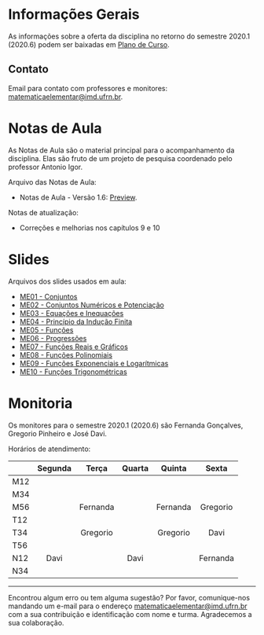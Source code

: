 # Informações Gerais
As informações sobre a oferta da disciplina no retorno do semestre 2020.1 (2020.6) podem ser baixadas em [Plano de Curso](materiais/plano-de-curso.pdf).

## Contato
Email para contato com professores e monitores: [matematicaelementar@imd.ufrn.br](mailto:matematicaelementar@imd.ufrn.br).

# Notas de Aula
As Notas de Aula são o material principal para o acompanhamento da disciplina. Elas são fruto de um projeto de pesquisa coordenado pelo professor Antonio Igor.

Arquivo das Notas de Aula:
- Notas de Aula - Versão 1.6: [Preview](materiais/notas-de-aula-v1.6.pdf).

Notas de atualização:
- Correções e melhorias nos capítulos 9 e 10

# Slides
Arquivos dos slides usados em aula:
- [ME01 - Conjuntos](materiais/ME01%20-%20Conjuntos.pdf)
- [ME02 - Conjuntos Numéricos e Potenciação](materiais/ME02%20-%20Conjuntos%20Numéricos%20e%20Potenciação.pdf)
- [ME03 - Equações e Inequações](materiais/ME03%20-%20Equações%20e%20Inequações.pdf)
- [ME04 - Princípio da Indução Finita](materiais/ME04%20-%20Princípio%20da%20Indução%20Finita.pdf)
- [ME05 - Funções](materiais/ME05%20-%20Funções.pdf)
- [ME06 - Progressões](materiais/ME06%20-%20Progressões.pdf)
- [ME07 - Funções Reais e Gráficos](materiais/ME07%20-%20Funções%20Reais%20e%20Gráficos.pdf)
- [ME08 - Funções Polinomiais](materiais/ME08%20-%20Funções%20Polinomiais.pdf)
- [ME09 - Funções Exponenciais e Logarítmicas](materiais/ME09%20-%20Funções%20Exponenciais%20e%20Logarítmicas.pdf)
- [ME10 - Funções Trigonométricas](materiais/ME10%20-%20Funções%20Trigonométricas.pdf)


# Monitoria
Os monitores para o semestre 2020.1 (2020.6) são Fernanda Gonçalves, Gregorio Pinheiro e José Davi.

Horários de atendimento:

|     | Segunda |   Terça  | Quarta |  Quinta  |   Sexta  |
|-----|:-------:|:--------:|:------:|:--------:|:--------:|
| M12 |         |          |        |          |          |
| M34 |         |          |        |          |          |
| M56 |         | Fernanda |        | Fernanda | Gregorio |
| T12 |         |          |        |          |          |
| T34 |         | Gregorio |        | Gregorio |   Davi   |
| T56 |         |          |        |          |          |
| N12 |   Davi  |          |  Davi  |          | Fernanda |
| N34 |         |          |        |          |          |

---
Encontrou algum erro ou tem alguma sugestão? Por favor, comunique-nos mandando um e-mail para o endereço [matematicaelementar@imd.ufrn.br](mailto:matematicaelementar@imd.ufrn.br) com a sua contribuição e identificação com nome e turma. Agradecemos a sua colaboração.
